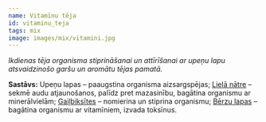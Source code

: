 ```yaml
---
name: Vitamīnu tēja
id: vitaminu_teja
tags: mix
image: images/mix/vitamini.jpg
---
```

*Ikdienas tēja organisma stiprināšanai un attīrīšanai ar upeņu lapu atsvaidzinošo garšu un aromātu tējas pamatā.*

**Sastāvs:**
Upeņu lapas – paaugstina organisma aizsargspējas;
<a href="/mono/#liela_natre" target="_blank" rel="noopener noreferrer">Lielā nātre</a> – sekmē audu atjaunošanos, palīdz pret mazasinību, bagātina organismu ar minerālvielām;
<a href="/mono/#gailbiksites" target="_blank" rel="noopener noreferrer">Gaiļbiksītes</a> – nomierina un stiprina organismu;
<a href="/mono/#berzu_lapas" target="_blank" rel="noopener noreferrer">Bērzu lapas</a> – bagātina organismu ar vitamīniem, izvada toksīnus.